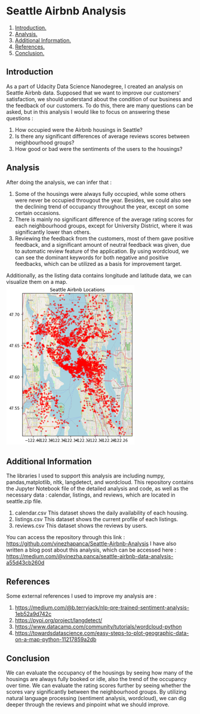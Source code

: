 # Seattle Airbnb Analysis

1. [ Introduction. ](#Introduction)
2. [ Analysis. ](#Analysis)
3. [ Additional Information. ](#Additional)
4. [ References.](#References)
5. [ Conclusion. ](#Conclusion)


## Introduction
As a part of Udacity Data Science Nanodegree, I created an analysis on Seattle Airbnb data.
Supposed that we want to improve our customers' satisfaction, we should understand about the condition of our business and the feedback of our customers.
To do this, there are many questions can be asked, but in this analysis I would like to focus on answering these questions :
1. How occupied were the Airbnb housings in Seattle?
2. Is there any significant differences of average reviews scores between neighbourhood groups?
3. How good or bad were the sentiments of the users to the housings?

## Analysis
After doing the analysis, we can infer that :
1. Some of the housings were always fully occupied, while some others were never be occupied througout the year. Besides, we could also see the declining trend of occupancy throughout the year, except on some certain occasions. 
2. There is mainly no significant difference of the average rating scores for each neighbourhood groups, except for University District, where it was significantly lower than others.
3. Reviewing the feedback from the customers, most of them gave positive feedback, and a significant amount of neutral feedback was given, due to automatic review feature of the application. By using wordcloud, we can see the dominant keywords for both negative and positive feedbacks, which can be utilized as a basis for improvement target.

Additionally, as the listing data contains longitude and latitude data, we can visualize them on a map.
![Screenshot](seattle_airbnb_maps.png)


## Additional Information
The libraries I used to support this analysis are including numpy, pandas,matplotlib, nltk, langdetect, and wordcloud.
This repository contains the Jupyter Notebook file of the detailed analysis and code, as well as the necessary data : calendar, listings, and reviews, which are located in seattle.zip file.
1. calendar.csv
This dataset shows the daily availability of each housing. 
2. listings.csv
This dataset shows the current profile of each listings.
3. reviews.csv
This dataset shows the reviews by users.

You can access the repository through this link : https://github.com/vinezhapanca/Seattle-Airbnb-Analysis
I have also written a blog post about this analysis, which can be accessed here : https://medium.com/@vinezha.panca/seattle-airbnb-data-analysis-a55d43cb260d

## References
Some external references I used to improve my analysis are :
1. https://medium.com/@b.terryjack/nlp-pre-trained-sentiment-analysis-1eb52a9d742c
2. https://pypi.org/project/langdetect/
3. https://www.datacamp.com/community/tutorials/wordcloud-python
4. https://towardsdatascience.com/easy-steps-to-plot-geographic-data-on-a-map-python-11217859a2db

## Conclusion
We can evaluate the occupancy of the housings by seeing how many of the housings are always fully booked or idle, also the trend of the occupancy over time.
We can evaluate the rating scores further by seeing whether the scores vary significantly between the neighbourhood groups.
By utilizing natural language processing (sentiment analysis, wordcloud), we can dig deeper through the reviews and pinpoint what we should improve.


